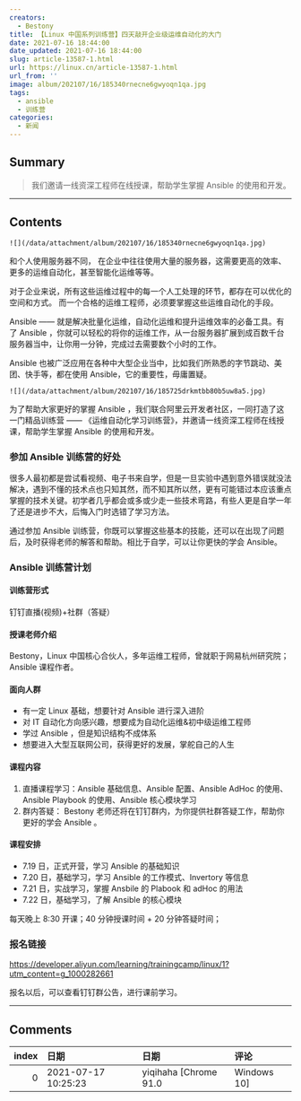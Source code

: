 ```yaml
---
creators:
  - Bestony
title: 【Linux 中国系列训练营】四天敲开企业级运维自动化的大门
date: 2021-07-16 18:44:00
date_updated: 2021-07-16 18:44:00
slug: article-13587-1.html
url: https://linux.cn/article-13587-1.html
url_from: ''
image: album/202107/16/185340rnecne6gwyoqn1qa.jpg
tags:
  - ansible
  - 训练营
categories:
  - 新闻
---
```


## Summary

> 我们邀请一线资深工程师在线授课，帮助学生掌握 Ansible 的使用和开发。

***

<!-- more -->

## Contents

`![](/data/attachment/album/202107/16/185340rnecne6gwyoqn1qa.jpg)`

和个人使用服务器不同， 在企业中往往使用大量的服务器，这需要更高的效率、更多的运维自动化，甚至智能化运维等等。

对于企业来说，所有这些运维过程中的每一个人工处理的环节，都存在可以优化的空间和方式。 而一个合格的运维工程师，必须要掌握这些运维自动化的手段。

Ansible —— 就是解决批量化运维，自动化运维和提升运维效率的必备工具。有了 Ansible ，你就可以轻松的将你的运维工作，从一台服务器扩展到成百数千台服务器当中，让你用一分钟，完成过去需要数个小时的工作。

Ansible 也被广泛应用在各种中大型企业当中，比如我们所熟悉的字节跳动、美团、快手等，都在使用 Ansible，它的重要性，毋庸置疑。 

`![](/data/attachment/album/202107/16/185725drkmtbb80b5uw8a5.jpg)`

为了帮助大家更好的掌握 Ansible ，我们联合阿里云开发者社区，一同打造了这一门精品训练营 —— 《运维自动化学习训练营》，并邀请一线资深工程师在线授课，帮助学生掌握 Ansible 的使用和开发。

### 参加 Ansible 训练营的好处

很多人最初都是尝试看视频、电子书来自学，但是一旦实验中遇到意外错误就没法解决，遇到不懂的技术点也只知其然，而不知其所以然，更有可能错过本应该重点掌握的技术关键。初学者几乎都会或多或少走一些技术弯路，有些人更是自学一年了还是进步不大，后悔入门时选错了学习方法。

通过参加 Ansible 训练营，你既可以掌握这些基本的技能，还可以在出现了问题后，及时获得老师的解答和帮助。相比于自学，可以让你更快的学会 Ansible。

### Ansible 训练营计划

#### 训练营形式

钉钉直播(视频)+社群（答疑）

#### 授课老师介绍

Bestony，Linux 中国核心合伙人，多年运维工程师，曾就职于网易杭州研究院；Ansible 课程作者。

#### 面向人群

* 有一定 Linux 基础，想要针对 Ansible 进行深入进阶
* 对 IT 自动化方向感兴趣，想要成为自动化运维&初中级运维工程师
* 学过 Ansible ，但是知识结构不成体系
* 想要进入大型互联网公司，获得更好的发展，掌舵自己的人生

#### 课程内容

1. 直播课程学习：Ansible 基础信息、Ansible 配置、Ansible AdHoc 的使用、Ansible Playbook 的使用、Ansible 核心模块学习
2. 群内答疑： Bestony 老师还将在钉钉群内，为你提供社群答疑工作，帮助你更好的学会 Ansible 。

#### 课程安排

* 7.19 日，正式开营，学习 Ansible 的基础知识
* 7.20 日，基础学习，学习 Ansible 的工作模式、Invertory 等信息
* 7.21 日，实战学习，掌握 Ansbile 的 Plabook 和 adHoc 的用法
* 7.22 日，基础学习，了解 Ansible 的核心模块

每天晚上 8:30 开课；40 分钟授课时间 + 20 分钟答疑时间；

### 报名链接

<https://developer.aliyun.com/learning/trainingcamp/linux/1?utm_content=g_1000282661>

报名以后，可以查看钉钉群公告，进行课前学习。

***

## Comments

|   index | 日期                | 日期                              | 评论                   |
|--------:|:--------------------|:----------------------------------|:-----------------------|
|       0 | 2021-07-17 10:25:23 | yiqihaha [Chrome 91.0|Windows 10] | 现在广告都放在新闻里了 |
